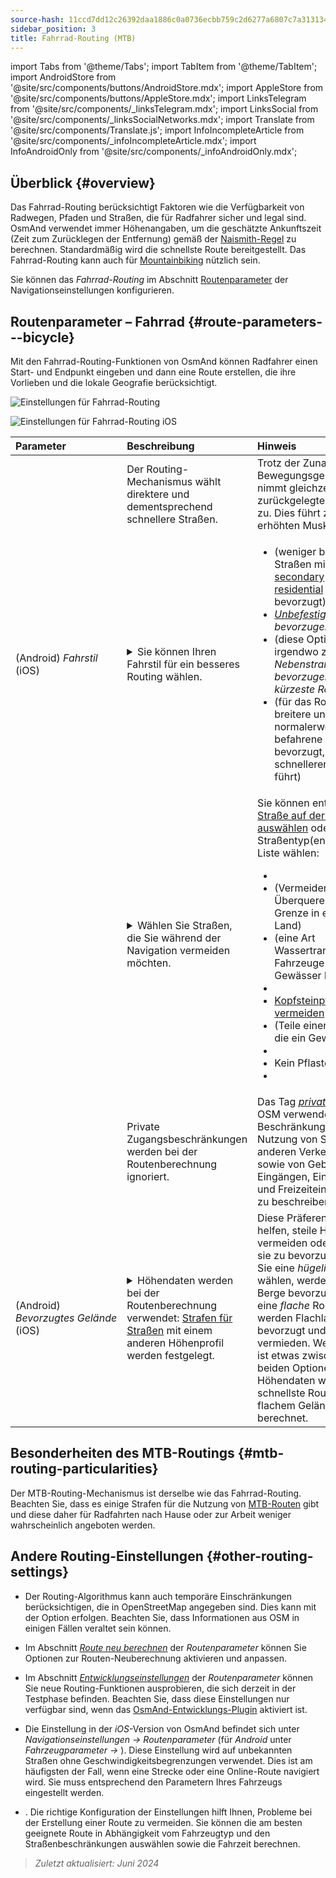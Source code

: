 ```yaml
---
source-hash: 11ccd7dd12c26392daa1886c0a0736ecbb759c2d6277a6807c7a313134cd6080
sidebar_position: 3
title: Fahrrad-Routing (MTB)
---
```

import Tabs from '@theme/Tabs';
import TabItem from '@theme/TabItem';
import AndroidStore from '@site/src/components/buttons/AndroidStore.mdx';
import AppleStore from '@site/src/components/buttons/AppleStore.mdx';
import LinksTelegram from '@site/src/components/_linksTelegram.mdx';
import LinksSocial from '@site/src/components/_linksSocialNetworks.mdx';
import Translate from '@site/src/components/Translate.js';
import InfoIncompleteArticle from '@site/src/components/_infoIncompleteArticle.mdx';
import InfoAndroidOnly from '@site/src/components/_infoAndroidOnly.mdx';



## Überblick {#overview}

Das Fahrrad-Routing berücksichtigt Faktoren wie die Verfügbarkeit von Radwegen, Pfaden und Straßen, die für Radfahrer sicher und legal sind. OsmAnd verwendet immer Höhenangaben, um die geschätzte Ankunftszeit (Zeit zum Zurücklegen der Entfernung) gemäß der [Naismith-Regel](https://en.wikipedia.org/wiki/Naismith%27s_rule#Scarf's_equivalence_between_distance_and_climb) zu berechnen. Standardmäßig wird die schnellste Route bereitgestellt.
Das Fahrrad-Routing kann auch für [Mountainbiking](#mtb-routing-particularities) nützlich sein.

Sie können das *Fahrrad-Routing* im Abschnitt [Routenparameter](../guidance/navigation-settings#route-parameters) der Navigationseinstellungen konfigurieren.


## Routenparameter – Fahrrad {#route-parameters---bicycle}

Mit den Fahrrad-Routing-Funktionen von OsmAnd können Radfahrer einen Start- und Endpunkt eingeben und dann eine Route erstellen, die ihre Vorlieben und die lokale Geografie berücksichtigt.

<Tabs groupId="operating-systems">

<TabItem value="android" label="Android">

![Einstellungen für Fahrrad-Routing](@site/static/img/navigation/routing/cycling_routing_andr.png)

</TabItem>

<TabItem value="ios" label="iOS">

![Einstellungen für Fahrrad-Routing iOS](@site/static/img/navigation/routing/cycling_routing_ios.png)

</TabItem>

</Tabs>

| Parameter | Beschreibung | Hinweis |
|:------------|:---------------|:---------------|
|*<Translate android="true" ids="fast_route_mode"/>* | Der Routing-Mechanismus wählt direktere und dementsprechend schnellere Straßen. | Trotz der Zunahme der Bewegungsgeschwindigkeit nimmt gleichzeitig auch die zurückgelegte Entfernung zu. Dies führt zu einem erhöhten Muskelaufwand. |
| *<Translate android="true" ids="routing_attr_driving_style_name"/>* (Android) *Fahrstil* (iOS) | <details><summary> Sie können Ihren Fahrstil für ein besseres Routing wählen. </summary> ![Fahrstil Fahrrad Android](@site/static/img/navigation/routing/style_cycling_andr.png) </details> | <ul><li> *<Translate android="true" ids="routing_attr_driving_style_safety_name"/>* (weniger befahrene Straßen mit den Tags [secondary](https://wiki.openstreetmap.org/wiki/Tag:highway%3Dsecondary) und [residential](https://wiki.openstreetmap.org/wiki/Tag:highway%3Dresidential) werden bevorzugt) </li><li> *[Unbefestigte Straßen](https://wiki.openstreetmap.org/wiki/Key:surface#Unpaved) bevorzugen* </li><li> *<Translate android="true" ids="routing_attr_driving_style_balance_name"/>* (diese Option liegt irgendwo zwischen *Nebenstraßen bevorzugen* und *kürzeste Route*) </li><li> *<Translate android="true" ids="routing_attr_driving_style_speed_name"/>* (für das Routing werden breitere und normalerweise stärker befahrene Straßen bevorzugt, was zu schnelleren Routen führt) </li></ul> |
| *<Translate android="true" ids="impassable_road"/>* | <details><summary> Wählen Sie Straßen, die Sie während der Navigation vermeiden möchten. </summary>![Straßen vermeiden Android](@site/static/img/navigation/routing/avoid_cycling_andr.png) </details> | Sie können entweder eine [Straße auf der Karte auswählen](../../map/map-context-menu/#avoid-road) oder Straßentyp(en) aus der Liste wählen: <ul><li>[<Translate android="true" ids="routing_attr_avoid_unpaved_name"/>](https://wiki.openstreetmap.org/wiki/Key:surface)</li><li>[<Translate android="true" ids="routing_attr_avoid_borders_name"/>](https://wiki.openstreetmap.org/wiki/Tag:barrier%3Dborder_control) (Vermeiden Sie das Überqueren einer Grenze in ein anderes Land)</li><li>[<Translate android="true" ids="routing_attr_avoid_ferries_name"/>](https://wiki.openstreetmap.org/wiki/Ferries) (eine Art Wassertransport, der Fahrzeuge über Gewässer befördert)</li><li>[<Translate android="true" ids="routing_attr_avoid_stairs_name"/>](https://wiki.openstreetmap.org/wiki/Tag:highway%3Dsteps)</li><li>[Kopfsteinpflaster vermeiden](https://wiki.openstreetmap.org/wiki/Tag:surface%3Dcobblestone)</li><li> [<Translate android="true" ids="routing_attr_avoid_fords_name"/>](https://wiki.openstreetmap.org/wiki/Tag:ford%3Dyes) (Teile einer Straße, über die ein Gewässer fließt) </li><li> [<Translate android="true" ids="routing_attr_avoid_tunnels_name"/>](https://wiki.openstreetmap.org/wiki/Key:tunnel) </li><li> Kein Pflasterstein</li><li> [<Translate android="true" ids="routing_attr_avoid_footways_name"/>](https://wiki.openstreetmap.org/wiki/Tag:highway%3Dfootway) </li></ul>|
| *<Translate android="true" ids="routing_attr_allow_private_name"/>* | Private Zugangsbeschränkungen werden bei der Routenberechnung ignoriert. | Das Tag *[private](https://wiki.openstreetmap.org/wiki/Key:access)* wird in OSM verwendet, um Beschränkungen der Nutzung von Straßen und anderen Verkehrswegen sowie von Gebäuden, Eingängen, Einrichtungen und Freizeiteinrichtungen zu beschreiben. |
|*<Translate android="true" ids="routing_attr_height_obstacles_name"/>* (Android) *Bevorzugtes&nbsp;Gelände* (iOS) | <details><summary> Höhendaten werden bei der Routenberechnung verwendet: [Strafen für Straßen](../../../technical/osmand-file-formats/osmand-routing-xml.md#penalties-of-elevation-data) mit einem anderen Höhenprofil werden festgelegt. </summary> ![Höhendaten verwenden Android](@site/static/img/navigation/routing/pedestrian_elevation_andr.png) </details> | Diese Präferenz kann helfen, steile Hügel zu vermeiden oder umgekehrt, sie zu bevorzugen. Wenn Sie eine *hügelige* Route wählen, werden Hügel und Berge bevorzugt. Wenn Sie eine *flache* Route wählen, werden Flachland bevorzugt und Hügel vermieden. Weniger hügelig ist etwas zwischen diesen beiden Optionen. Ohne Höhendaten wird die schnellste Route wie auf flachem Gelände berechnet. |


## Besonderheiten des MTB-Routings {#mtb-routing-particularities}

Der MTB-Routing-Mechanismus ist derselbe wie das Fahrrad-Routing. Beachten Sie, dass es einige Strafen für die Nutzung von [MTB-Routen](../../map/vector-maps.md#routes) gibt und diese daher für Radfahrten nach Hause oder zur Arbeit weniger wahrscheinlich angeboten werden.


## Andere Routing-Einstellungen {#other-routing-settings}

- Der Routing-Algorithmus kann auch temporäre Einschränkungen berücksichtigen, die in OpenStreetMap angegeben sind. Dies kann mit der Option *[<Translate android="true" ids="temporary_conditional_routing"/>](../routing/osmand-routing.md#consider-temporary-limitations)* erfolgen. Beachten Sie, dass Informationen aus OSM in einigen Fällen veraltet sein können.

- Im Abschnitt [*Route neu berechnen*](../../navigation/guidance/navigation-settings.md#recalculate-route) der *Routenparameter* können Sie Optionen zur Routen-Neuberechnung aktivieren und anpassen.

- Im Abschnitt [*Entwicklungseinstellungen*](../guidance/navigation-settings.md#development-settings) der *Routenparameter* können Sie neue Routing-Funktionen ausprobieren, die sich derzeit in der Testphase befinden. Beachten Sie, dass diese Einstellungen nur verfügbar sind, wenn das [OsmAnd-Entwicklungs-Plugin](../../plugins/development.md) aktiviert ist.

- Die Einstellung *[<Translate ios="true" ids="road_speeds"/>](../guidance/navigation-settings.md#road-speeds)* in der *iOS*-Version von OsmAnd befindet sich unter *Navigationseinstellungen → Routenparameter* (für *Android* unter *Fahrzeugparameter → [<Translate android="true" ids="default_speed_setting_title"/>](../guidance/navigation-settings.md#default-speed--road-speeds)*). Diese Einstellung wird auf unbekannten Straßen ohne Geschwindigkeitsbegrenzungen verwendet. Dies ist am häufigsten der Fall, wenn eine Strecke oder eine Online-Route navigiert wird. Sie muss entsprechend den Parametern Ihres Fahrzeugs eingestellt werden.

- *[<Translate ios="true" ids="vehicle_parameters"/>](../guidance/navigation-settings.md#vehicle-parameters)*. Die richtige Konfiguration der Einstellungen hilft Ihnen, Probleme bei der Erstellung einer Route zu vermeiden. Sie können die am besten geeignete Route in Abhängigkeit vom Fahrzeugtyp und den Straßenbeschränkungen auswählen sowie die Fahrzeit berechnen.

> *Zuletzt aktualisiert: Juni 2024*